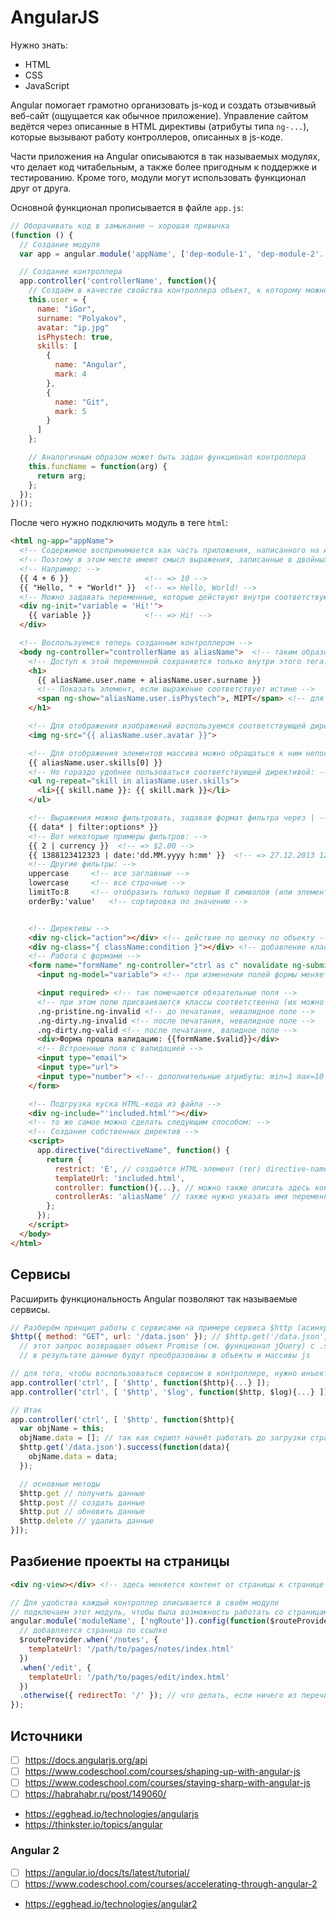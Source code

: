 # AngularJS

Нужно знать:
- HTML
- CSS
- JavaScript

Angular помогает грамотно организовать js-код и создать отзывчивый веб-сайт (ощущается как обычное приложение).
Управление сайтом ведётся через описанные в HTML директивы (атрибуты типа `ng-...`), которые вызывают работу контроллеров, описанных в js-коде.

Части приложения на Angular описываются в так называемых модулях, что делает код читабельным, а также более пригодным к поддержке и тестированию.
Кроме того, модули могут использовать функционал друг от друга.

Основной функционал прописывается в файле `app.js`:
```js
// Оборачивать код в замыкание — хорошая привычка
(function () {
  // Создание модуля
  var app = angular.module('appName', ['dep-module-1', 'dep-module-2'...]); // при необходимости в квадратных скобках указываются зависимости (модули, в которых описан необходимый функционал: контроллеры, директивы...), которые находятся в другом замыкании (например, в другом файле)

  // Создание контроллера
  app.controller('controllerName', function(){
    // Создаём в качестве свойства контроллера объект, к которому можно будет получить доступ в HTML
    this.user = {
      name: "iGor",
      surname: "Polyakov",
      avatar: "ip.jpg"
      isPhystech: true,
      skills: [
        {
          name: "Angular",
          mark: 4
        },
        {
          name: "Git",
          mark: 5
        }
      ]
    };

    // Аналогичным образом может быть задан функционал контроллера
    this.funcName = function(arg) {
      return arg;
    };
  });
})();
```

После чего нужно подключить модуль в теге `html`:
```html
<html ng-app="appName">
  <!-- Содержимое воспринимается как часть приложения, написанного на Angular. -->
  <!-- Поэтому в этом месте имеют смысл выражения, записанные в двойных фигурных скобках. -->
  <!-- Например: -->
  {{ 4 + 6 }}                 <!-- => 10 -->
  {{ "Hello, " + "World!" }}  <!-- => Hello, World! -->
  <!-- Можно задавать переменные, которые действуют внутри соответствующего элемента: -->
  <div ng-init="variable = 'Hi!'">
    {{ variable }}            <!-- => Hi! -->
  </div>

  <!-- Воспользуемся теперь созданным контроллером -->
  <body ng-controller="controllerName as aliasName">  <!-- таким образом можно воспользоваться любым удобным именем переменной -->
    <!-- Доступ к этой переменной сохраняется только внутри этого тега. -->
    <h1>
      {{ aliasName.user.name + aliasName.user.surname }}
      <!-- Показать элемент, если выражение соответствует истине -->
      <span ng-show="aliasName.user.isPhystech">, MIPT</span> <!-- для отрицания можно использовать символ ! в выражении, либо использовать директиву ng-hide -->
    </h1>

    <!-- Для отображения изображений воспользуемся соответствующей директивой -->
    <img ng-src="{{ aliasName.user.avatar }}">

    <!-- Для отображения элементов массива можно обращаться к ним непосредственно: -->
    {{ aliasName.user.skills[0] }}
    <!-- Но гораздо удобнее пользоваться соответствующей директивой: -->
    <ul ng-repeat="skill in aliasName.user.skills">
      <li>{{ skill.name }}: {{ skill.mark }}</li>
    </ul>

    <!-- Выражения можно фильтровать, задавая формат фильтра через | -->
    {{ data* | filter:options* }}
    <!-- Вот некоторые примеры фильтров: -->
    {{ 2 | currency }}  <!-- => $2.00 -->
    {{ 1388123412323 | date:'dd.MM.yyyy h:mm' }}  <!-- => 27.12.2013 12:50 -->
    <!-- Другие фильтры: -->
    uppercase     <!-- все заглавные -->
    lowercase     <!-- все строчные -->
    limitTo:8     <!-- отобразить только первые 8 символов (или элементов массива) -->
    orderBy:'value'   <!-- сортировка по значению -->


    <!-- Директивы -->
    <div ng-click="action"></div> <!-- действие по щелчку по объекту -->
    <div ng-class="{ className:condition }"></div> <!-- добавление класса при определённом условии -->
    <!-- Работа с формами -->
    <form name="formName" ng-controller="ctrl as c" novalidate ng-submit="formName.$valid && c.myFunc()"> <!-- отменяем стандартную валидацию; при отправке формы (если она прошла валидацию) происходит действие, соответствующее функции myFunc, объявленной в теле контроллера -->
      <input ng-model="variable"> <!-- при изменении полей формы меняется и переменная -->

      <input required> <!-- так помечаются обязательные поля -->
      <!-- при этом полю присваиваются классы соответственно (их можно настроить в CSS) -->
      .ng-pristine.ng-invalid <!-- до печатания, невалидное поле -->
      .ng-dirty.ng-invalid <!-- после печатания, невалидное поле -->
      .ng-dirty.ng-valid <!-- после печатания, валидное поле -->
      <div>Форма прошла валидацию: {{formName.$valid}}</div>
      <!-- Встроенные поля с валидацией -->
      <input type="email">
      <input type="url">
      <input type="number"> <!-- дополнительные атрибуты: min=1 max=10 -->
    </form>

    <!-- Подгрузка куска HTML-кода из файла -->
    <div ng-include="'included.html'"></div>
    <!-- то же самое можно сделать следующим способом: -->
    <!-- Создание собственных директив -->
    <script>
      app.directive("directiveName", function() {
        return {
          restrict: 'E', // создаётся HTML-элемент (тег) directive-name; или атрибут (если указать A) с тем же именем
          templateUrl: 'included.html',
          controller: function(){...}, // можно также описать здесь контроллер, чтобы упростить HTML код; либо описать его в другом месте, а здесь просто сослаться на него
          controllerAs: 'aliasName' // также нужно указать имя переменной, используемой в файле 'included.html'
        };
      });
    </script>
  </body>
</html>
```


## Сервисы
Расширить функциональность Angular позволяют так называемые сервисы.
```js
// Разберём принцип работы с сервисами на примере сервиса $http (асинхронный запрос к серверу)
$http({ method: "GET", url: '/data.json' }); // $http.get('/data.json', { apiKey: 'myApiKey' });
  // этот запрос возвращает объект Promise (см. функционал jQuery) c .success() и .error()
  // в результате данные будут преобразованы в объекты и массивы js

// для того, чтобы воспользоваться сервисом в контроллере, нужно инъектировать зависимость с помощью массива:
app.controller('ctrl', [ '$http', function($http){...} ]);
app.controller('ctrl', [ '$http', '$log', function($http, $log){...} ]);

// Итак
app.controller('ctrl', [ '$http', function($http){
  var objName = this;
  objName.data = []; // так как скрипт начнёт работать до загрузки страницы, нужно передать свойству хотя бы пустой массив
  $http.get('/data.json').success(function(data){
    objName.data = data;
  });

  // основные методы
  $http.get // получить данные
  $http.post // создать данные
  $http.put // обновить данные
  $http.delete // удалить данные
}]);
```


## Разбиение проекты на страницы
```html
<div ng-view></div> <!-- здесь меняется контент от страницы к странице -->
```

```js
// Для удобства каждый контроллер описывается в своём модуле
// подключаем этот модуль, чтобы была возможность работать со страницами
angular.module('moduleName', ['ngRoute']).config(function($routeProvider){
  // добавляется страница по ссылке
  $routeProvider.when('/notes', {
    templateUrl: '/path/to/pages/notes/index.html'
  })
  .when('/edit', {
    templateUrl: '/path/to/pages/edit/index.html'
  })
  .otherwise({ redirectTo: '/' }); // что делать, если ничего из перечисленного не подошло
});
```


## Источники
- [ ] https://docs.angularjs.org/api
- [ ] https://www.codeschool.com/courses/shaping-up-with-angular-js
- [ ] https://www.codeschool.com/courses/staying-sharp-with-angular-js
- [ ] https://habrahabr.ru/post/149060/
- https://egghead.io/technologies/angularjs
- https://thinkster.io/topics/angular

### Angular 2
- [ ] https://angular.io/docs/ts/latest/tutorial/
- [ ] https://www.codeschool.com/courses/accelerating-through-angular-2
- https://egghead.io/technologies/angular2